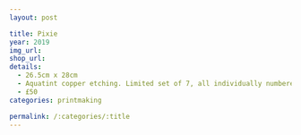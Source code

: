 ```yaml
---
layout: post

title: Pixie
year: 2019
img_url: 
shop_url:
details:
  - 26.5cm x 28cm
  - Aquatint copper etching. Limited set of 7, all individually numbered and signed.
  - £50
categories: printmaking

permalink: /:categories/:title
---
```

